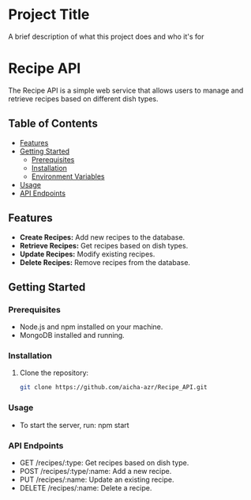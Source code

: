 
# Project Title

A brief description of what this project does and who it's for


# Recipe API

The Recipe API is a simple web service that allows users to manage and retrieve recipes based on different dish types.

## Table of Contents

- [Features](#features)
- [Getting Started](#getting-started)
  - [Prerequisites](#prerequisites)
  - [Installation](#installation)
  - [Environment Variables](#environment-variables)
- [Usage](#usage)
- [API Endpoints](#api-endpoints)

## Features

- **Create Recipes:** Add new recipes to the database.
- **Retrieve Recipes:** Get recipes based on dish types.
- **Update Recipes:** Modify existing recipes.
- **Delete Recipes:** Remove recipes from the database.

## Getting Started

### Prerequisites

- Node.js and npm installed on your machine.
- MongoDB installed and running.

### Installation

1. Clone the repository:

   ```bash
   git clone https://github.com/aicha-azr/Recipe_API.git

### Usage

- To start the server, run: npm start

### API Endpoints 

- GET /recipes/:type: Get recipes based on dish type.
- POST /recipes/:type/:name: Add a new recipe.
- PUT /recipes/:name: Update an existing recipe.
- DELETE /recipes/:name: Delete a recipe.

